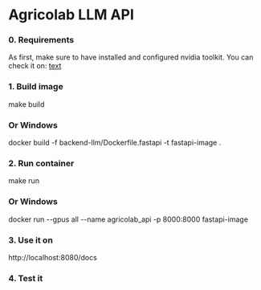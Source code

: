 # Agricolab LLM API

### 0. Requirements

As first, make sure to have installed and configured nvidia toolkit. You can check it on: [text](https://docs.nvidia.com/datacenter/cloud-native/container-toolkit/latest/install-guide.html)

### 1. Build image
make build
### Or Windows
docker build -f backend-llm/Dockerfile.fastapi -t fastapi-image .

### 2. Run container
make run
### Or Windows
docker run --gpus all --name agricolab_api -p 8000:8000 fastapi-image

### 3. Use it on
http://localhost:8080/docs

### 4. Test it
